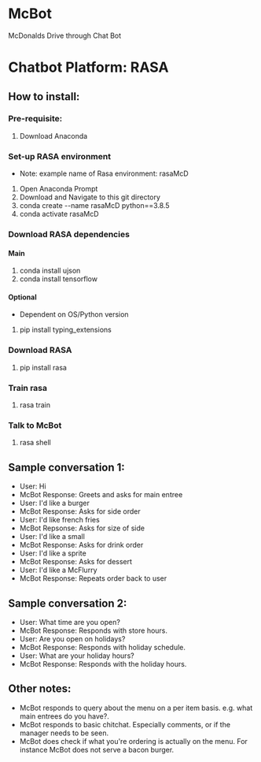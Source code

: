 # McBot
McDonalds Drive through Chat Bot 

# Chatbot Platform: RASA

## How to install:

### Pre-requisite: 
1) Download Anaconda

### Set-up RASA environment
* Note: example name of Rasa environment: rasaMcD
1) Open Anaconda Prompt
1) Download and Navigate to this git directory
2) conda create --name rasaMcD python==3.8.5
3) conda activate rasaMcD

### Download RASA dependencies
#### Main
1) conda install ujson
2) conda install tensorflow

#### Optional
* Dependent on OS/Python version
1) pip install typing_extensions

### Download RASA
1) pip install rasa

### Train rasa
1) rasa train

### Talk to McBot
1) rasa shell

## Sample conversation 1:
- User: Hi
- McBot Response: Greets and asks for main entree
- User: I'd like a burger
- McBot Response: Asks for side order
- User: I'd like french fries
- McBot Repsonse: Asks for size of side
- User: I'd like a small
- McBot Response: Asks for drink order
- User: I'd like a sprite
- McBot Response: Asks for dessert
- User: I'd like a McFlurry
- McBot Response: Repeats order back to user
## Sample conversation 2:
- User: What time are you open?
- McBot Response: Responds with store hours.
- User: Are you open on holidays?
- McBot Response: Responds with holiday schedule.
- User: What are your holiday hours?
- McBot Response: Responds with the holiday hours.
## Other notes:
- McBot responds to query about the menu on a per item basis. e.g. what main entrees do you have?.
- McBot responds to basic chitchat. Especially comments, or if the manager needs to be seen.
- McBot does check if what you're ordering is actually on the menu. For instance McBot does not serve a bacon burger.

